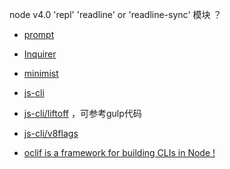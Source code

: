


node v4.0  'repl' 'readline' or 'readline-sync' 模块 ？



 - [prompt]()
 - [Inquirer](https://github.com/SBoudrias/Inquirer.js)

 - [minimist](https://github.com/substack/minimist)
 - [js-cli](https://github.com/js-cli)
 - [js-cli/liftoff](https://github.com/js-cli/js-liftoff) ，可参考gulp代码
 - [js-cli/v8flags](https://github.com/js-cli/js-v8flags)


 - [oclif is a framework for building CLIs in Node !](https://github.com/oclif/oclif)